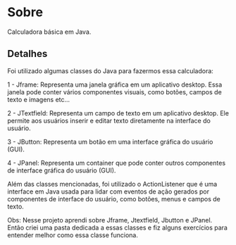 # Sobre  
Calculadora básica em Java. 

## Detalhes  
Foi utilizado algumas classes do Java para fazermos essa calculadora:   

1 - Jframe: Representa uma janela gráfica em um aplicativo desktop.
Essa janela pode conter vários componentes visuais, como botões, campos de texto e imagens etc...

2 - JTextfield: Representa um campo de texto em um aplicativo desktop. 
Ele permite aos usuários inserir e editar texto diretamente na interface do usuário. 

3 - JButton: Representa um botão em uma interface gráfica do usuário (GUI). 

4 - JPanel: Representa um container que pode conter outros componentes de interface gráfica do usuário (GUI).

Além das classes mencionadas, foi utilizado o ActionListener que é uma interface em Java usada para lidar com eventos de ação gerados por componentes de interface do usuário, como botões, menus e campos de texto.   

Obs: Nesse projeto aprendi sobre Jframe, Jtextfield, Jbutton e JPanel. Então criei uma pasta dedicada a essas classes e fiz alguns exercícios para entender melhor como essa classe funciona.